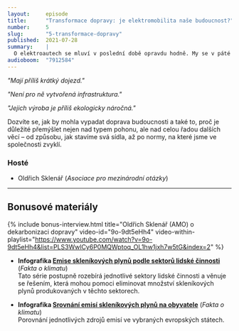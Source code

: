 ```yaml
---
layout:     episode
title:      "Transformace dopravy: je elektromobilita naše budoucnost?"
number:     5
slug:       "5-transformace-dopravy"
published:  2021-07-28
summary:    |
  O elektroautech se mluví v poslední době opravdu hodně. My se v páté epizodě zaměříme na detailní srovnání spalovacích motorů a elektromotorů a vyjádříme se ke třem argumentům, které lze v souvislosti s elektromobily často slyšet.
audioboom:  "7912584"
---
```

_"Mají příliš krátký dojezd."_

_"Není pro ně vytvořená infrastruktura."_

_"Jejich výroba je příliš ekologicky náročná."_

Dozvíte se, jak by mohla vypadat doprava budoucnosti a také to, proč je důležité přemýšlet nejen nad typem pohonu, ale nad celou řadou dalších věcí – od způsobu, jak stavíme svá sídla, až po normy, na které jsme ve společnosti zvyklí.

### Hosté

* Oldřich Sklenář (_Asociace pro mezinárodní otázky_)

---

## Bonusové materiály

<div class="bonus-material" markdown="1">

{% include bonus-interview.html
  title="Oldřich Sklenář (AMO) o dekarbonizaci dopravy"
  video-id="9o-9dt5eHh4"
  video-within-playlist="https://www.youtube.com/watch?v=9o-9dt5eHh4&list=PLS3WwlCy6P0MQWptoq_OL1hw1jxh7w5tG&index=2"
%}

* **Infografika [Emise skleníkových plynů podle sektorů lidské činnosti](https://faktaoklimatu.cz/infografiky/emise-cr-detail)** (_Fakta o klimatu_)  
  Tato série postupně rozebírá jednotlivé sektory lidské činnosti a věnuje se řešením, která mohou pomoci eliminovat množství skleníkových plynů produkovaných v těchto sektorech.

* **Infografika [Srovnání emisí skleníkových plynů na obyvatele](https://faktaoklimatu.cz/infografiky/emise-vybrane-staty)** (_Fakta o klimatu_)  
  Porovnání jednotlivých zdrojů emisí ve vybraných evropských státech.

</div>
